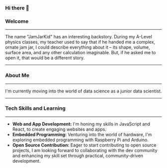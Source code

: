 ### Hi there 👋
### Welcome
-----------

The name "JamJarKid" has an interesting backstory. During my A-Level physics classes, my teacher used to say that if he handed me a complex, ornate jam jar, I could describe everything about it – its shape, volume, surface area, and any other calculation imaginable. But, if he asked me to open it, that would be a different story.

---------------------------------------------------------------------------------------------------------------------------------------------------------------------

### About Me

-----------

I'm currently moving into the world of data science as a junior data scientist.

----------------------------------------------------------------------------------------

### Tech Skills and Learning
---------------------------

*   **Web and App Development:** I'm honing my skills in JavaScript and React, to create engaging websites and apps.
*   **Embedded Programming:** Venturing into the world of hardware, I'm exploring embedded programming with Raspberry Pi and Arduino.
*   **Open Source Contribution:** Eager to start contributing to open source projects, I am looking forward to collaborating with the dev community and enhancing my skill set through practical, community-driven development.
<!--

-----------

- 🔭 I’m currently working on ...
- 🌱 I’m currently learning ...
- 👯 I’m looking to collaborate on ...
- 🤔 I’m looking for help with ...
- 💬 Ask me about ...
- 📫 How to reach me: ...
- 😄 Pronouns: ...
- ⚡ Fun fact: ...
-->
